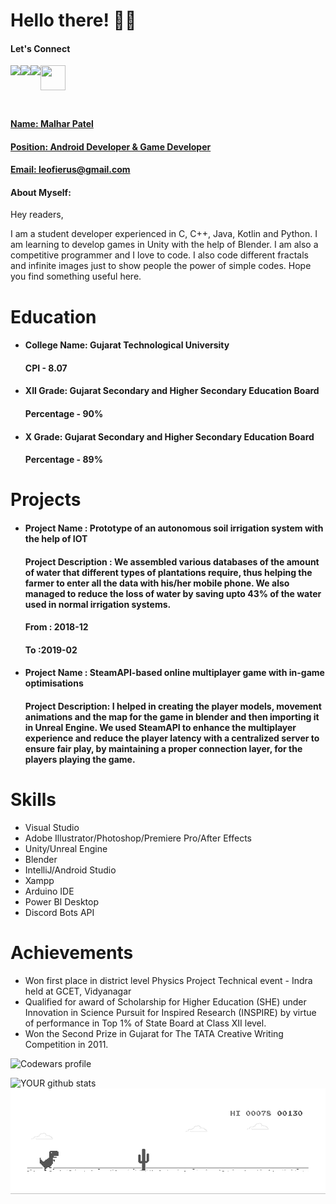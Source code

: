 # Hello there! 👋🏻

#### Let's Connect<br>

<a href=https://www.linkedin.com/in/malhar-patel-199431105/ > <img align="left" src="https://img.icons8.com/color/48/000000/linkedin.png"></img></a>


<a href=https://twitter.com/leofierus > <img align="left" src="https://img.icons8.com/color/48/000000/twitter.png"></img></a>


<a href=https://www.instagram.com/leofierus > <img align="left" src="https://img.icons8.com/color/48/000000/instagram-new.png"></img>


<a href="https://dev.to/leofierus"> <img align="left" src="https://d2fltix0v2e0sb.cloudfront.net/dev-badge.svg"  height="40" width="40"></img></br>
<br>

</br>

#### 
#### Name: Malhar Patel
#### Position: Android Developer & Game Developer
#### Email: leofierus@gmail.com

#### <h4>About Myself: 
Hey readers,

I am a student developer experienced in C, C++, Java, Kotlin and Python. I am learning to develop games in Unity with the help of Blender. I am also a competitive programmer and I love to code. I also code different fractals and infinite images just to show people the power of simple codes. Hope you find something useful here.</h4>

# Education

 <ul>
 <li> <h4>College Name: Gujarat Technological University</h4>
 <h4> CPI - 8.07 </h4>
 </li>
 <li> <h4>XII Grade: Gujarat Secondary and Higher Secondary Education Board</h4>
 <h4> Percentage - 90% </h4>
 </li>
 <li> <h4>X Grade: Gujarat Secondary and Higher Secondary Education Board</h4>
 <h4> Percentage - 89% </h4>
 </li></ul>

# Projects

<ul>
<li> <h4>Project Name : Prototype of an autonomous soil irrigation system with the help of IOT</h4> 
<h4> Project Description : We assembled various databases of the amount of water that different types of plantations require, thus helping the farmer to enter all the data with his/her mobile phone. We also managed to reduce the loss of water by saving upto 43% of the water used in normal irrigation systems.</h4> 
<h4>  From : 2018-12</h4> 
 <h4>  To :2019-02</h4> 
 </li> 
<li> <h4>Project Name : SteamAPI-based online multiplayer game with in-game optimisations</h4> 
<h4> Project Description: I helped in creating the player models, movement animations and the map for the game in blender and then importing it in Unreal Engine. We used SteamAPI to enhance the multiplayer experience and reduce the player latency with a centralized server to ensure fair play, by maintaining a proper connection layer, for the players playing the game.</h4> 
 </li></ul>

# Skills
- Visual Studio
- Adobe Illustrator/Photoshop/Premiere Pro/After Effects
- Unity/Unreal Engine
- Blender
- IntelliJ/Android Studio
- Xampp
- Arduino IDE
- Power BI Desktop
- Discord Bots API


# Achievements

<ul><li>Won first place in district level Physics Project Technical event - Indra held at GCET, Vidyanagar</li><li>Qualified for award of Scholarship for Higher Education (SHE) under Innovation in Science Pursuit for Inspired Research (INSPIRE) by virtue of performance in Top 1% of State Board at Class XII level.</li> <li>Won the Second Prize in Gujarat for The TATA Creative Writing Competition in 2011.</li></ul>

![Codewars profile](https://www.codewars.com/users/Leofierus/badges/large)

![YOUR github stats](https://github-readme-stats.vercel.app/api?username=Leofierus)
![Dino](https://raw.githubusercontent.com/Leofierus/Leofierus/master/dino.gif)
